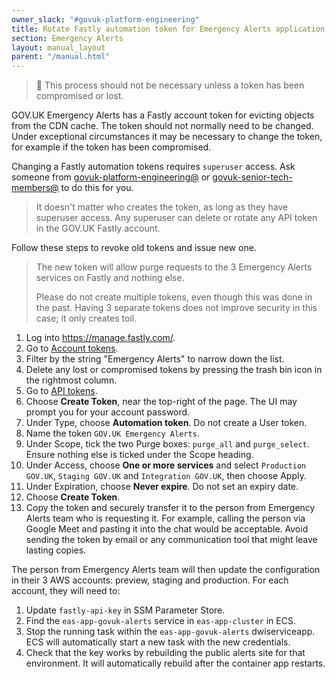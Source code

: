 ```yaml
---
owner_slack: "#govuk-platform-engineering"
title: Rotate Fastly automation token for Emergency Alerts application
section: Emergency Alerts
layout: manual_layout
parent: "/manual.html"
---
```


> 🚧 This process should not be necessary unless a token has been compromised or lost.

GOV.UK Emergency Alerts has a Fastly account token for evicting objects from
the CDN cache. The token should not normally need to be changed. Under
exceptional circumstances it may be necessary to change the token, for example if
the token has been compromised.

Changing a Fastly automation tokens requires `superuser` access. Ask someone
from [govuk-platform-engineering@] or [govuk-senior-tech-members@] to do this for
you.

[govuk-platform-engineering@]: https://groups.google.com/a/digital.cabinet-office.gov.uk/g/govuk-platform-engineering/members
[govuk-senior-tech-members@]: https://groups.google.com/a/digital.cabinet-office.gov.uk/g/govuk-senior-tech-members/members

> It doesn't matter who creates the token, as long as they have superuser
> access. Any superuser can delete or rotate any API token in the GOV.UK Fastly
> account.

Follow these steps to revoke old tokens and issue new one.

> The new token will allow purge requests to the 3 Emergency Alerts services on
> Fastly and nothing else.
>
> Please do not create multiple tokens, even though this was done in the past.
> Having 3 separate tokens does not improve security in this case; it only
> creates toil.

1. Log into <https://manage.fastly.com/>.
1. Go to [Account tokens](https://manage.fastly.com/account/tokens).
1. Filter by the string "Emergency Alerts" to narrow down the list.
1. Delete any lost or compromised tokens by pressing the trash bin icon in the
   rightmost column.
1. Go to [API tokens](https://manage.fastly.com/account/personal/tokens).
1. Choose __Create Token__, near the top-right of the page. The UI may prompt
   you for your account password.
1. Under Type, choose __Automation token__. Do not create a User token.
1. Name the token `GOV.UK Emergency Alerts`.
1. Under Scope, tick the two Purge boxes: `purge_all` and `purge_select`.
   Ensure nothing else is ticked under the Scope heading.
1. Under Access, choose __One or more services__ and select `Production
   GOV.UK`, `Staging GOV.UK` and `Integration GOV.UK`, then choose Apply.
1. Under Expiration, choose __Never expire__. Do not set an expiry date.
1. Choose __Create Token__.
1. Copy the token and securely transfer it to the person from Emergency Alerts
   team who is requesting it. For example, calling the person via Google Meet
   and pasting it into the chat would be acceptable. Avoid sending the token by
   email or any communication tool that might leave lasting copies.

The person from Emergency Alerts team will then update the configuration in
their 3 AWS accounts: preview, staging and production. For each account, they
will need to:

1. Update `fastly-api-key` in SSM Parameter Store.
1. Find the `eas-app-govuk-alerts` service in `eas-app-cluster` in ECS.
1. Stop the running task within the `eas-app-govuk-alerts` dwiserviceapp. ECS
   will automatically start a new task with the new credentials.
1. Check that the key works by rebuilding the public alerts site for that
   environment. It will automatically rebuild after the container app restarts.
